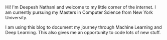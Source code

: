 Hi! I'm Deepesh Nathani and welcome to my little corner of the internet. I am currently pursuing my Masters in Computer Science from New York University.

I am using this blog to document my journey through Machine Learning and Deep Learning. This also gives me an opportunity to code lots of new stuff.
